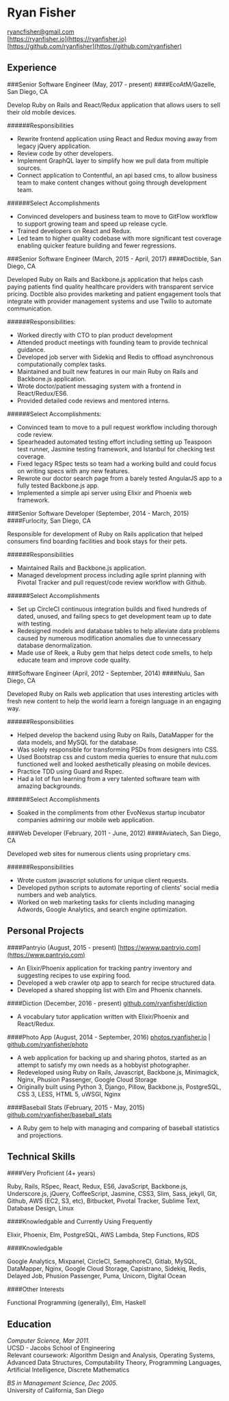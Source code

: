 Ryan Fisher
===========
ryancfisher@gmail.com  
[https://ryanfisher.io](https://ryanfisher.io)  
[https://github.com/ryanfisher](https://github.com/ryanfisher)

Experience
----------
###Senior Software Engineer (May, 2017 - present)
####EcoAtM/Gazelle, San Diego, CA

Develop Ruby on Rails and React/Redux application that allows users to sell their old mobile devices.

######Responsibilities
- Rewrite frontend application using React and Redux moving away from legacy jQuery application.
- Review code by other developers.
- Implement GraphQL layer to simplify how we pull data from multiple sources.
- Connect application to Contentful, an api based cms, to allow business team to make content changes without going through development team.

######Select Accomplishments
- Convinced developers and business team to move to GitFlow workflow to support growing team and speed up release cycle.
- Trained developers on React and Redux.
- Led team to higher quality codebase with more significant test coverage enabling quicker feature building and fewer regressions.

###Senior Software Engineer (March, 2015 - April, 2017)
####Doctible, San Diego, CA

Developed Ruby on Rails and Backbone.js application that helps cash paying patients find quality healthcare providers with transparent service pricing. Doctible also provides marketing and patient engagement tools that integrate with provider management systems and use Twilio to automate communication.

######Responsibilities:
- Worked directly with CTO to plan product development
- Attended product meetings with founding team to provide technical guidance.
- Developed job server with Sidekiq and Redis to offload asynchronous computationally complex tasks.
- Maintained and built new features in our main Ruby on Rails and Backbone.js application.
- Wrote doctor/patient messaging system with a frontend in React/Redux/ES6.
- Provided detailed code reviews and mentored interns.

######Select Accomplishments:
- Convinced team to move to a pull request workflow including thorough code review.
- Spearheaded automated testing effort including setting up Teaspoon test runner, Jasmine testing framework, and Istanbul for checking test coverage.
- Fixed legacy RSpec tests so team had a working build and could focus on writing specs with any new features.
- Rewrote our doctor search page from a barely tested AngularJS app to a fully tested Backbone.js app.
- Implemented a simple api server using Elixir and Phoenix web framework.

###Senior Software Developer (September, 2014 - March, 2015)
####Furlocity, San Diego, CA

Responsible for development of Ruby on Rails application that helped consumers find boarding facilities and book stays for their pets.

######Responsibilities
- Maintained Rails and Backbone.js application.
- Managed development process including agile sprint planning with Pivotal Tracker and pull request/code review workflow with Github.

######Select Accomplishments
- Set up CircleCI continuous integration builds and fixed hundreds of dated, unused, and failing specs to get development team up to date with testing.
- Redesigned models and database tables to help alleviate data problems caused by numerous modification anomalies due to unnecessary database denormalization.
- Made use of Reek, a Ruby gem that helps detect code smells, to help educate team and improve code quality.

###Software Engineer (April, 2012 - September, 2014)
####Nulu, San Diego, CA

Developed Ruby on Rails web application that uses interesting articles with fresh new content to help the world learn a foreign language in an engaging way.

######Responsibilities
- Helped develop the backend using Ruby on Rails, DataMapper for the data models, and MySQL for the database.
- Was solely responsible for transforming PSDs from designers into CSS.
- Used Bootstrap css and custom media queries to ensure that nulu.com functioned well and looked aesthetically pleasing on mobile devices.
- Practice TDD using Guard and Rspec.
- Had a lot of fun learning from a very talented software team with amazing backgrounds.

######Select Accomplishments
- Soaked in the compliments from other EvoNexus startup incubator companies admiring our mobile web application.

###Web Developer (February, 2011 - June, 2012)
####Aviatech, San Diego, CA

Developed web sites for numerous clients using proprietary cms.

######Responsibilities
- Wrote custom javascript solutions for unique client requests.
- Developed python scripts to automate reporting of clients' social media numbers and web analytics.
- Worked on web marketing tasks for clients including managing Adwords, Google Analytics, and search engine optimization.

Personal Projects
-------------
####Pantryio (August, 2015 - present)
[https://wwww.pantryio.com](https://www.pantryio.com)

- An Elixir/Phoenix application for tracking pantry inventory and suggesting recipes to use expiring food.
- Developed a web crawler otp app to search for recipe structured data.
- Developed a shared shopping list with Elm and Phoenix channels.

####Diction (December, 2016 - present)
[github.com/ryanfisher/diction](https://github.com/ryanfisher/diction)

- A vocabulary tutor application written with Elixir/Phoenix and React/Redux.

####Photo App (August, 2014 - September, 2016)
[photos.ryanfisher.io](https://photos.ryanfisher.io) | [github.com/ryanfisher/photo](https://github.com/ryanfisher/photo)

- A web application for backing up and sharing photos, started as an attempt to satisfy my own needs as a hobbyist photographer.
- Redeveloped using Ruby on Rails, Javascript, Backbone.js, Minimagick, Nginx, Phusion Passenger, Google Cloud Storage
- Originally built using Python 3, Django, Pillow, Backbone.js, PostgreSQL, CSS 3, LESS, HTML 5, uWSGI, Nginx

####Baseball Stats (February, 2015 - May, 2015)
[github.com/ryanfisher/baseball_stats](https://github.com/ryanfisher/baseball_stats)  

- A Ruby gem to help with managing and comparing of baseball statistics and projections.

Technical Skills
----------------

####Very Proficient (4+ years)

Ruby, Rails, RSpec, React, Redux, ES6, JavaScript, Backbone.js, Underscore.js, jQuery, CoffeeScript, Jasmine, CSS3, Slim, Sass, jekyll, Git, Github, AWS (EC2, S3, etc), Bitbucket, Pivotal Tracker, Sublime Text, Database Design, Linux

####Knowledgable and Currently Using Frequently

Elixir, Phoenix, Elm, PostgreSQL, AWS Lambda, Step Functions, RDS

####Knowledgable

Google Analytics, Mixpanel, CircleCI, SemaphoreCI, Gitlab, MySQL, DataMapper, Nginx, Google Cloud Storage, Capistrano, Sidekiq, Redis, Delayed Job, Phusion Passenger, Puma, Unicorn, Digital Ocean

####Other Interests

Functional Programming (generally), Elm, Haskell


Education
---------
*Computer Science, Mar 2011.*  
UCSD - Jacobs School of Engineering  
Relevant coursework: Algorithm Design and Analysis, Operating Systems, Advanced Data Structures, Computability Theory, Programming Languages, Artificial Intelligence, Discrete Mathematics

*BS in Management Science, Dec 2005.*  
University of California, San Diego
